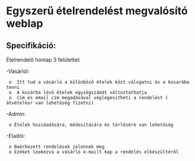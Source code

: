 # Egyszerű ételrendelést megvalósító weblap

## Specifikáció:

Ételrendelő honlap 3 felülettel:

  -Vásárlói:
  
     o	Itt tud a vásárló a különböző ételek közt válogatni és a kosarába tenni
     o	A kosárba lévő ételek egységszámát változtathatja
     o	Cím és email cím megadásával véglegesítheti a rendelést ( átvételkor van lehetőség fizetni)
  
  -Admin:
  
     o Ételek hozzáadására, módosítására és törlésére van lehetőség 
    
  -Eladói:
  
     o Beérkezett rendelések jelennek meg
     o Ezeket leokézva a vásárló e-mailt kap a rendelés elkészültéről
